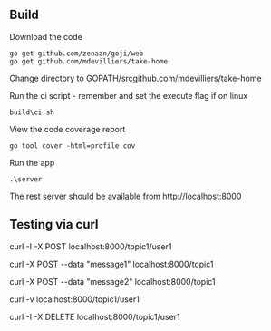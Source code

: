 
Build
-----

Download the code

```
go get github.com/zenazn/goji/web
go get github.com/mdevilliers/take-home

```

Change directory to GOPATH/srcgithub.com/mdevilliers/take-home

Run the ci script - remember and set the execute flag if on linux

```
build\ci.sh
```

View the code coverage report

```
go tool cover -html=profile.cov
```

Run the app 

```
.\server
```

The rest server should be available from http://localhost:8000


Testing via curl
----------------

curl -I -X POST localhost:8000/topic1/user1

curl -X POST --data "message1" localhost:8000/topic1

curl -X POST --data "message2" localhost:8000/topic1

curl -v localhost:8000/topic1/user1

curl -I -X DELETE localhost:8000/topic1/user1
